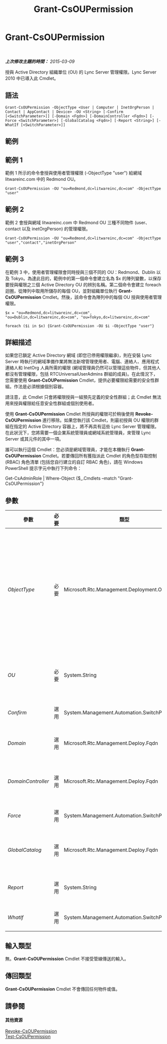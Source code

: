 ﻿---
title: Grant-CsOUPermission
TOCTitle: Grant-CsOUPermission
ms:assetid: 26d8bdbf-abf0-4ca3-b9ab-fbb355fbcca1
ms:mtpsurl: https://technet.microsoft.com/zh-tw/library/Gg425739(v=OCS.15)
ms:contentKeyID: 49290383
ms.date: 08/10/2015
mtps_version: v=OCS.15
ms.translationtype: HT
---

# Grant-CsOUPermission

 

_**上次修改主題的時間：** 2015-03-09_

授與 Active Directory 組織單位 (OU) 的 Lync Server 管理權限。Lync Server 2010 中已導入此 Cmdlet。

## 語法

    Grant-CsOUPermission -ObjectType <User | Computer | InetOrgPerson | Contact | AppContact | Device> -OU <String> [-Confirm [<SwitchParameter>]] [-Domain <Fqdn>] [-DomainController <Fqdn>] [-Force <SwitchParameter>] [-GlobalCatalog <Fqdn>] [-Report <String>] [-WhatIf [<SwitchParameter>]]

## 範例

## 範例 1

範例 1 所示的命令會授與使用者管理權限 (-ObjectType "user") 給網域 litwareinc.com 中的 Redmond OU。

    Grant-CsOUPermission -OU "ou=Redmond,dc=litwareinc,dc=com" -ObjectType "user"

## 範例 2

範例 2 會授與網域 litwareinc.com 中 Redmond OU 三種不同物件 (user、contact 以及 inetOrgPerson) 的管理權限。

    Grant-CsOUPermission -OU "ou=Redmond,dc=litwareinc,dc=com" -ObjectType "user","contact","inetOrgPerson"

## 範例 3

在範例 3 中，使用者管理權限會同時授與三個不同的 OU：Redmond、Dublin 以及 Tokyo。為達此目的，範例中的第一個命令會建立名為 $x 的陣列變數，以保存要授與權限之三個 Active Directory OU 的辨別名稱。第二個命令會建立 foreach 迴圈，從陣列中取用所儲存的每個 OU，並對組織單位執行 **Grant-CsOUPermission** Cmdlet。然後，該命令會為陣列中的每個 OU 授與使用者管理權限。

    $x = "ou=Redmond,dc=litwareinc,dc=com", "ou=Dublin,dc=litwareinc,dc=com", "ou=Tokyo,dc=litwareinc,dc=com"
    
    foreach ($i in $x) {Grant-CsOUPermission -OU $i -ObjectType "user"}

## 詳細描述

如果您已鎖定 Active Directory 網域 (即您已停用權限繼承)，則在安裝 Lync Server 時執行的網域準備作業將無法新增管理使用者、電腦、連絡人、應用程式連絡人和 InetOrg 人員所需的權限 (網域管理員仍然可以管理這些物件，但其他人都沒有管理權限，包括 RTCUniversalUserAdmins 群組的成員)。在此情況下，您需要使用 **Grant-CsOUPermission** Cmdlet，提供必要權限給需要的安全性群組。作法是必須根據個別容器。

請注意，此 Cmdlet 只會將權限授與一組預先定義的安全性群組；此 Cmdlet 無法用來授與權限給任意安全性群組或個別使用者。

使用 **Grant-CsOUPermission** Cmdlet 所授與的權限可於稍後使用 **Revoke-CsOUPermission** 進行移除。如果您執行該 Cmdlet，則最初授與 OU 權限的群組在指定的 Active Directory 容器上，將不再具有這些 Lync Server 管理權限。在此狀況下，您將需要一個企業系統管理員或網域系統管理員，來管理 Lync Server 或其元件的其中一項。

誰可以執行這個 Cmdlet：您必須是網域管理員，才能在本機執行 **Grant-CsOUPermission** Cmdlet。若要傳回所有獲指派此 Cmdlet 的角色型存取控制 (RBAC) 角色清單 (包括您自行建立的自訂 RBAC 角色)，請在 Windows PowerShell 提示字元中執行下列命令：

Get-CsAdminRole | Where-Object {$\_.Cmdlets –match "Grant-CsOUPermission"}

## 參數


<table>
<colgroup>
<col style="width: 25%" />
<col style="width: 25%" />
<col style="width: 25%" />
<col style="width: 25%" />
</colgroup>
<thead>
<tr class="header">
<th>參數</th>
<th>必要</th>
<th>類型</th>
<th>說明</th>
</tr>
</thead>
<tbody>
<tr class="odd">
<td><p><em>ObjectType</em></p></td>
<td><p>必要</p></td>
<td><p>Microsoft.Rtc.Management.Deployment.ObjectType</p></td>
<td><p>這些權限涵蓋的物件類型。有效值為：</p>
<p>User</p>
<p>Computer</p>
<p>Contact</p>
<p>AppContact</p>
<p>InetOrgPerson</p>
<p>Device (建立公共區域電話所需)</p>
<p>若要在同一個的命令中指派多個物件類型，請使用逗號分隔物件類型：-ObjectType &quot;user&quot;,&quot;computer&quot;,&quot;contact&quot;。但請注意，每個命令最多只能指定三個物件類型。</p></td>
</tr>
<tr class="even">
<td><p><em>OU</em></p></td>
<td><p>必要</p></td>
<td><p>System.String</p></td>
<td><p>要授與權限之 OU 的辨別名稱。例如：-OU &quot;ou=Redmond,dc=litwareinc,dc=com&quot;。請注意，在每個命令中只可授與權限給單一 OU。</p></td>
</tr>
<tr class="odd">
<td><p><em>Confirm</em></p></td>
<td><p>選用</p></td>
<td><p>System.Management.Automation.SwitchParameter</p></td>
<td><p>在執行命令前先提示確認。</p></td>
</tr>
<tr class="even">
<td><p><em>Domain</em></p></td>
<td><p>選用</p></td>
<td><p>Microsoft.Rtc.Management.Deploy.Fqdn</p></td>
<td><p>OU 所在網域的名稱。如果未加上此參數，則 <strong>Grant-CsOUPermission</strong> Cmdlet 會在目前的網域中尋找 OU。</p></td>
</tr>
<tr class="odd">
<td><p><em>DomainController</em></p></td>
<td><p>選用</p></td>
<td><p>Microsoft.Rtc.Management.Deploy.Fqdn</p></td>
<td><p>可讓系統管理員指定執行 <strong>Grant-CsOUPermission</strong> Cmdlet 時要使用之網域控制站的完整網域名稱。若未指定，該 Cmdlet 會使用第一個可用的網域控制站。</p></td>
</tr>
<tr class="even">
<td><p><em>Force</em></p></td>
<td><p>選用</p></td>
<td><p>System.Management.Automation.SwitchParameter</p></td>
<td><p>隱藏執行命令時可能發生的非嚴重錯誤訊息。</p></td>
</tr>
<tr class="odd">
<td><p><em>GlobalCatalog</em></p></td>
<td><p>選用</p></td>
<td><p>Microsoft.Rtc.Management.Deploy.Fqdn</p></td>
<td><p>網域中通用類別目錄伺服器的 FQDN。如果您要在電腦上使用網域中的帳戶執行 <strong>Grant-CsOUPermission</strong> Cmdlet，則不需要此參數。</p></td>
</tr>
<tr class="even">
<td><p><em>Report</em></p></td>
<td><p>選用</p></td>
<td><p>System.String</p></td>
<td><p>可讓您指定在 Cmdlet 執行時所建立記錄檔的檔案路徑。例如：-Report &quot;C:\Logs\OUPermissions.html&quot;</p></td>
</tr>
<tr class="odd">
<td><p><em>WhatIf</em></p></td>
<td><p>選用</p></td>
<td><p>System.Management.Automation.SwitchParameter</p></td>
<td><p>說明執行命令時若不實際執行命令的後果。</p></td>
</tr>
</tbody>
</table>


## 輸入類型

無。**Grant-CsOUPermission** Cmdlet 不接受管線傳送的輸入。

## 傳回類型

**Grant-CsOUPermission** Cmdlet 不會傳回任何物件或值。

## 請參閱

#### 其他資源

[Revoke-CsOUPermission](revoke-csoupermission.md)  
[Test-CsOUPermission](test-csoupermission.md)

